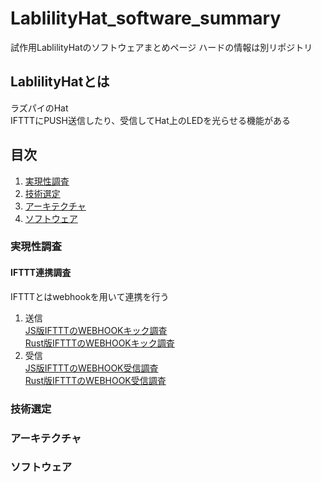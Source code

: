# LablilityHat_software_summary
試作用LablilityHatのソフトウェアまとめページ
ハードの情報は別リポジトリ

## LablilityHatとは
ラズパイのHat  
IFTTTにPUSH送信したり、受信してHat上のLEDを光らせる機能がある

## 目次
1. [実現性調査](#実現性調査)
2. [技術選定](#技術選定)
3. [アーキテクチャ](#アーキテクチャ)
4. [ソフトウェア](#ソフトウェア)

### 実現性調査

#### IFTTT連携調査
IFTTTとはwebhookを用いて連携を行う  
1. 送信  
[JS版IFTTTのWEBHOOKキック調査](https://github.com/mkXultra/js_call_ifttt_webhook_api)  
[Rust版IFTTTのWEBHOOKキック調査](https://github.com/mkXultra/rust_call_ifttt_webhook_api)  
1. 受信  
[JS版IFTTTのWEBHOOK受信調査](https://github.com/mkXultra/js_receive_ifttt_webhook)  
[Rust版IFTTTのWEBHOOK受信調査](https://github.com/mkXultra/rust_receive_ifttt_webhook)  


### 技術選定

### アーキテクチャ

### ソフトウェア
